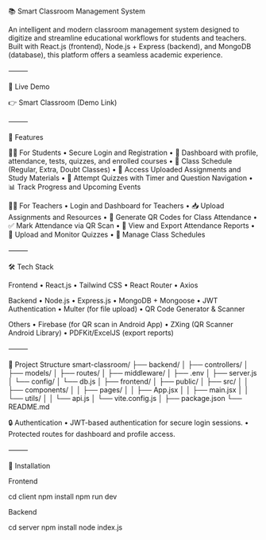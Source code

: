 📚 Smart Classroom Management System

An intelligent and modern classroom management system designed to digitize and streamline educational workflows for students and teachers. Built with React.js (frontend), Node.js + Express (backend), and MongoDB (database), this platform offers a seamless academic experience.

⸻

🔗 Live Demo

👉 Smart Classroom (Demo Link)

⸻

🚀 Features

🧑‍🎓 For Students
	•	Secure Login and Registration
	•	📄 Dashboard with profile, attendance, tests, quizzes, and enrolled courses
	•	📅 Class Schedule (Regular, Extra, Doubt Classes)
	•	📂 Access Uploaded Assignments and Study Materials
	•	🧠 Attempt Quizzes with Timer and Question Navigation
	•	📊 Track Progress and Upcoming Events

👩‍🏫 For Teachers
	•	Login and Dashboard for Teachers
	•	📥 Upload Assignments and Resources
	•	📸 Generate QR Codes for Class Attendance
	•	✅ Mark Attendance via QR Scan
	•	🧾 View and Export Attendance Reports
	•	📝 Upload and Monitor Quizzes
	•	📅 Manage Class Schedules

⸻

🛠️ Tech Stack

Frontend
	•	React.js
	•	Tailwind CSS
	•	React Router
	•	Axios

Backend
	•	Node.js
	•	Express.js
	•	MongoDB + Mongoose
	•	JWT Authentication
	•	Multer (for file upload)
	•	QR Code Generator & Scanner

Others
	•	Firebase (for QR scan in Android App)
	•	ZXing (QR Scanner Android Library)
	•	PDFKit/ExcelJS (export reports)

⸻

📁 Project Structure
smart-classroom/
├── backend/
│   ├── controllers/
│   ├── models/
│   ├── routes/
│   ├── middleware/
│   ├── .env
│   ├── server.js
│   └── config/
│       └── db.js
│
├── frontend/
│   ├── public/
│   ├── src/
│   │   ├── components/
│   │   ├── pages/
│   │   ├── App.jsx
│   │   ├── main.jsx
│   │   └── utils/
│   │       └── api.js
│   └── vite.config.js
│
├── package.json
└── README.md

🔒 Authentication
	•	JWT-based authentication for secure login sessions.
	•	Protected routes for dashboard and profile access.

⸻

🧪 Installation

Frontend

cd client
npm install
npm run dev

Backend

cd server
npm install
node index.js


